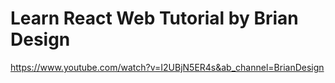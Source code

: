 # Learn React Web Tutorial by Brian Design

https://www.youtube.com/watch?v=I2UBjN5ER4s&ab_channel=BrianDesign